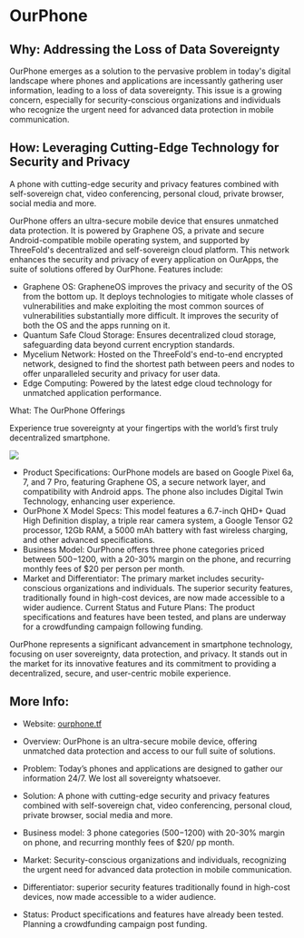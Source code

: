 # OurPhone

## Why: Addressing the Loss of Data Sovereignty

OurPhone emerges as a solution to the pervasive problem in today's digital landscape where phones and applications are incessantly gathering user information, leading to a loss of data sovereignty. This issue is a growing concern, especially for security-conscious organizations and individuals who recognize the urgent need for advanced data protection in mobile communication.

## How: Leveraging Cutting-Edge Technology for Security and Privacy

A phone with cutting-edge security and privacy features combined with self-sovereign chat, video conferencing, personal cloud, private browser, social media and more.

OurPhone offers an ultra-secure mobile device that ensures unmatched data protection. It is powered by Graphene OS, a private and secure Android-compatible mobile operating system, and supported by ThreeFold's decentralized and self-sovereign cloud platform. This network enhances the security and privacy of every application on OurApps, the suite of solutions offered by OurPhone. Features include:

- Graphene OS: GrapheneOS improves the privacy and security of the OS from the bottom up. It deploys technologies to mitigate whole classes of vulnerabilities and make exploiting the most common sources of vulnerabilities substantially more difficult. It improves the security of both the OS and the apps running on it.
- Quantum Safe Cloud Storage: Ensures decentralized cloud storage, safeguarding data beyond current encryption standards​​.
- Mycelium Network: Hosted on the ThreeFold's end-to-end encrypted network, designed to find the shortest path between peers and nodes to   offer unparalleled security and privacy for user data​​.
- Edge Computing: Powered by the latest edge cloud technology for unmatched application performance​​.


What: The OurPhone Offerings

Experience true sovereignty at your fingertips with the world’s first truly decentralized smartphone.

![](ourphone_offering.png)

- Product Specifications: OurPhone models are based on Google Pixel 6a, 7, and 7 Pro, featuring Graphene OS, a secure network layer, and compatibility with Android apps. The phone also includes Digital Twin Technology, enhancing user experience​​.
- OurPhone X Model Specs: This model features a 6.7-inch QHD+ Quad High Definition display, a triple rear camera system, a Google Tensor G2 processor, 12Gb RAM, a 5000 mAh battery with fast wireless charging, and other advanced specifications​​​​.
- Business Model: OurPhone offers three phone categories priced between $500-$1200, with a 20-30% margin on the phone, and recurring monthly fees of $20 per person per month.
- Market and Differentiator: The primary market includes security-conscious organizations and individuals. The superior security features, traditionally found in high-cost devices, are now made accessible to a wider audience.
Current Status and Future Plans: The product specifications and features have been tested, and plans are underway for a crowdfunding campaign following funding.

OurPhone represents a significant advancement in smartphone technology, focusing on user sovereignty, data protection, and privacy. It stands out in the market for its innovative features and its commitment to providing a decentralized, secure, and user-centric mobile experience.

## More Info:

- Website: [ourphone.tf](https://ourphone.ourworld.tf)


- Overview: OurPhone is an ultra-secure mobile device, offering unmatched data protection and access to our full suite of solutions.
- Problem: Today’s phones and applications are designed to gather our information 24/7. We lost all sovereignty whatsoever.
- Solution: A phone with cutting-edge security and privacy features combined with self-sovereign chat, video conferencing, personal cloud, private browser, social media and more.
- Business model: 3 phone categories ($500-$1200) with 20-30% margin on phone, and recurring monthly fees of $20/ pp month.
- Market: Security-conscious organizations and individuals, recognizing the urgent need for advanced data protection in mobile communication.
- Differentiator: superior security features traditionally found in high-cost devices, now made accessible to a wider audience.
- Status: Product specifications and features have already been tested. Planning a crowdfunding campaign post funding.
